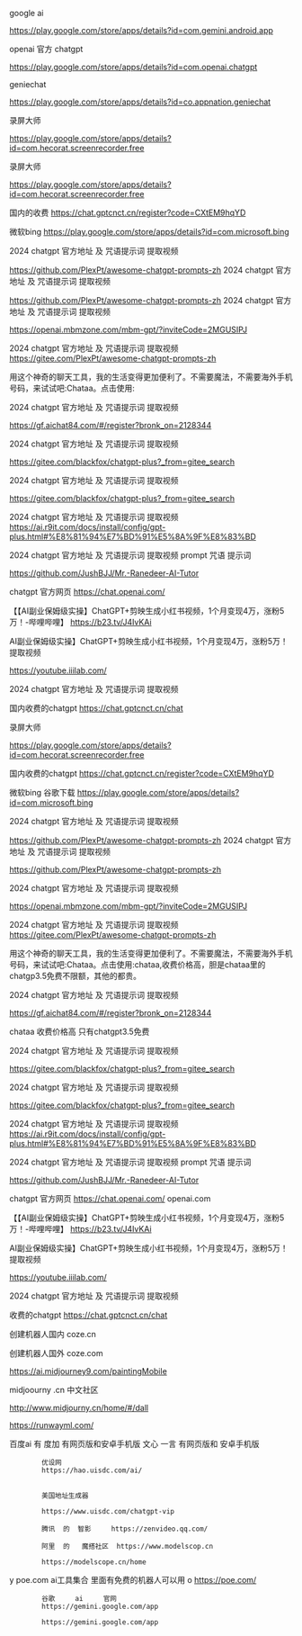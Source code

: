 google  ai

https://play.google.com/store/apps/details?id=com.gemini.android.app

openai    官方   chatgpt

https://play.google.com/store/apps/details?id=com.openai.chatgpt

geniechat

https://play.google.com/store/apps/details?id=co.appnation.geniechat

录屏大师

https://play.google.com/store/apps/details?id=com.hecorat.screenrecorder.free



录屏大师

https://play.google.com/store/apps/details?id=com.hecorat.screenrecorder.free



国内的收费
https://chat.gptcnct.cn/register?code=CXtEM9hqYD


微软bing
https://play.google.com/store/apps/details?id=com.microsoft.bing



2024 chatgpt 官方地址 及 咒语提示词 提取视频


https://github.com/PlexPt/awesome-chatgpt-prompts-zh
2024 chatgpt 官方地址 及 咒语提示词 提取视频

https://github.com/PlexPt/awesome-chatgpt-prompts-zh
2024 chatgpt 官方地址 及 咒语提示词 提取视频

https://openai.mbmzone.com/mbm-gpt/?inviteCode=2MGUSIPJ

2024 chatgpt 官方地址 及 咒语提示词 提取视频
https://gitee.com/PlexPt/awesome-chatgpt-prompts-zh


用这个神奇的聊天工具，我的生活变得更加便利了。不需要魔法，不需要海外手机号码，来试试吧:Chataa。点击使用:

2024 chatgpt 官方地址 及 咒语提示词 提取视频


https://gf.aichat84.com/#/register?bronk_on=2128344


2024 chatgpt 官方地址 及 咒语提示词 提取视频

https://gitee.com/blackfox/chatgpt-plus?_from=gitee_search

2024 chatgpt 官方地址 及 咒语提示词 提取视频

https://gitee.com/blackfox/chatgpt-plus?_from=gitee_search

2024 chatgpt 官方地址 及 咒语提示词 提取视频
https://ai.r9it.com/docs/install/config/gpt-plus.html#%E8%81%94%E7%BD%91%E5%8A%9F%E8%83%BD

2024 chatgpt 官方地址 及 咒语提示词 提取视频
prompt 咒语 提示词

https://github.com/JushBJJ/Mr.-Ranedeer-AI-Tutor


chatgpt 官方网页
https://chat.openai.com/

【【AI副业保姆级实操】ChatGPT+剪映生成小红书视频，1个月变现4万，涨粉5万！-哔哩哔哩】 https://b23.tv/J4IvKAi


AI副业保姆级实操】ChatGPT+剪映生成小红书视频，1个月变现4万，涨粉5万！
提取视频

https://youtube.iiilab.com/


2024 chatgpt 官方地址 及 咒语提示词 提取视频


国内收费的chatgpt
https://chat.gptcnct.cn/chat

录屏大师

https://play.google.com/store/apps/details?id=com.hecorat.screenrecorder.free

国内收费的chatgpt
https://chat.gptcnct.cn/register?code=CXtEM9hqYD

微软bing  谷歌下载
https://play.google.com/store/apps/details?id=com.microsoft.bing

2024 chatgpt 官方地址 及 咒语提示词 提取视频

https://github.com/PlexPt/awesome-chatgpt-prompts-zh
2024 chatgpt 官方地址 及 咒语提示词 提取视频

https://github.com/PlexPt/awesome-chatgpt-prompts-zh

2024 chatgpt 官方地址 及 咒语提示词 提取视频

https://openai.mbmzone.com/mbm-gpt/?inviteCode=2MGUSIPJ

2024 chatgpt 官方地址 及 咒语提示词 提取视频
https://gitee.com/PlexPt/awesome-chatgpt-prompts-zh

用这个神奇的聊天工具，我的生活变得更加便利了。不需要魔法，不需要海外手机号码，来试试吧:Chataa。点击使用:chataa,收费价格高，胆是chataa里的chatgp3.5免费不限额，其他的都贵。


2024 chatgpt 官方地址 及 咒语提示词 提取视频

https://gf.aichat84.com/#/register?bronk_on=2128344


chataa   收费价格高  只有chatgpt3.5免费

2024 chatgpt 官方地址 及 咒语提示词 提取视频

https://gitee.com/blackfox/chatgpt-plus?_from=gitee_search

2024 chatgpt 官方地址 及 咒语提示词 提取视频

https://gitee.com/blackfox/chatgpt-plus?_from=gitee_search


2024 chatgpt 官方地址 及 咒语提示词 提取视频
https://ai.r9it.com/docs/install/config/gpt-plus.html#%E8%81%94%E7%BD%91%E5%8A%9F%E8%83%BD

2024 chatgpt 官方地址 及 咒语提示词 提取视频
prompt 咒语 提示词

https://github.com/JushBJJ/Mr.-Ranedeer-AI-Tutor

chatgpt 官方网页
https://chat.openai.com/
 openai.com

 【【AI副业保姆级实操】ChatGPT+剪映生成小红书视频，1个月变现4万，涨粉5万！-哔哩哔哩】 https://b23.tv/J4IvKAi


 AI副业保姆级实操】ChatGPT+剪映生成小红书视频，1个月变现4万，涨粉5万！
 提取视频

 https://youtube.iiilab.com/

 2024 chatgpt 官方地址 及 咒语提示词 提取视频

 收费的chatgpt
 https://chat.gptcnct.cn/chat

 创建机器人国内
 coze.cn

 创建机器人国外
 coze.com


 https://ai.midjourney9.com/paintingMobile

 midjoourny .cn     中文社区

 http://www.midjourny.cn/home/#/dall


 https://runwayml.com/

 百度ai    有     度加      有网页版和安卓手机版
            文心 一言        有网页版和  安卓手机版

            优设网
            https://hao.uisdc.com/ai/


            美国地址生成器

            https://www.uisdc.com/chatgpt-vip

            腾讯  的  智影     https://zenvideo.qq.com/

            阿里  的   魔搭社区  https://www.modelscop.cn

            https://modelscope.cn/home
y
            poe.com      ai工具集合  里面有免费的机器人可以用
o
            https://poe.com/

            谷歌     ai     官网
            https://gemini.google.com/app

            https://gemini.google.com/app
